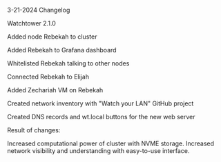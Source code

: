 3-21-2024 Changelog

Watchtower 2.1.0

Added node Rebekah to cluster

Added Rebekah to Grafana dashboard

Whitelisted Rebekah talking to other nodes

Connected Rebekah to Elijah

Added Zechariah VM on Rebekah

Created network inventory with "Watch your LAN" GitHub project

Created DNS records and wt.local buttons for the new web server

Result of changes:

Increased computational power of cluster with NVME storage. Increased network visibility and understanding with easy-to-use interface.
